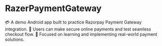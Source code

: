# RazerPaymentGateway
 💳 A demo Android app built to practice Razorpay Payment Gateway integration. 🔐 Users can make secure online payments and test seamless checkout flow. 🚀 Focused on learning and implementing real-world payment solutions.
